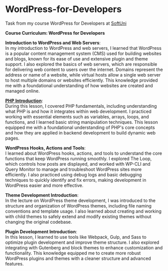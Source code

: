 # WordPress-for-Developers
Task from my course WordPress for Developers at <a href="https://softuni.bg/">SoftUni</a>

<b> Course Curriculum: WordPress for Developers </b>

**Introduction to WordPress and Web Servers**: <br>
In my introduction to WordPress and web servers, I learned that WordPress is a popular content management system (CMS) used for building websites and blogs, known for its ease of use and extensive plugin and theme support. I also explored the basics of web servers, which are responsible for delivering web content to users over the internet. Domains represent the address or name of a website, while virtual hosts allow a single web server to host multiple domains or websites efficiently. This knowledge provided me with a foundational understanding of how websites are created and managed online.

**[PHP Introduction](https://github.com/trayanaboykova/WordPress-for-Developers/tree/main/PHP-Introduction/lesson)**: <br>
During this lesson, I covered PHP fundamentals, including understanding what PHP is and how it integrates within web development. I practiced working with essential elements such as variables, arrays, loops, and functions, and I learned basic string manipulation techniques. This lesson equipped me with a foundational understanding of PHP's core concepts and how they are applied in backend development to build dynamic web pages.

**WordPress Hooks, Actions and Tools**: <br>
I learned about WordPress hooks, actions, and tools to understand the core functions that keep WordPress running smoothly. I explored The Loop, which controls how posts are displayed, and worked with WP-CLI and Query Monitor to manage and troubleshoot WordPress sites more efficiently. I also practiced using debug logs and basic debugging techniques to quickly identify and fix errors, making development in WordPress easier and more effective.

**Theme Development Introduction**: <br>
In the lecture on WordPress theme development, I was introduced to the structure and organization of WordPress themes, including file naming conventions and template usage. I also learned about creating and working with child themes to safely extend and modify existing themes without changing the original codebase.

**Plugin Development Introduction**: <br>
In this lesson, I learned to use tools like Webpack, Gulp, and Sass to optimize plugin development and improve theme structure. I also explored integrating with Gutenberg and block themes to enhance customization and functionality. This knowledge equipped me to create more robust WordPress plugins and themes with a cleaner structure and advanced features.
